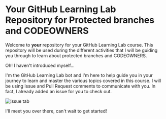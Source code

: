 # Your GitHub Learning Lab Repository for Protected branches and CODEOWNERS

Welcome to **your** repository for your GitHub Learning Lab course. This repository will be used during the different activities that I will be guiding you through to learn about protected branches and CODEOWNERS.

Oh! I haven't introduced myself...

I'm the GitHub Learning Lab bot and I'm here to help guide you in your journey to learn and master the various topics covered in this course. I will be using Issue and Pull Request comments to communicate with you. In fact, I already added an issue for you to check out.

![issue tab](https://lab.github.com/public/images/issue_tab.png)

I'll meet you over there, can't wait to get started!
